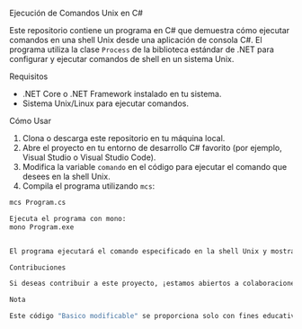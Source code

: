 Ejecución de Comandos Unix en C#

Este repositorio contiene un programa en C# que demuestra cómo ejecutar comandos en una shell Unix desde una aplicación de consola C#. El programa utiliza la clase `Process` de la biblioteca estándar de .NET para configurar y ejecutar comandos de shell en un sistema Unix.

Requisitos

- .NET Core o .NET Framework instalado en tu sistema.
- Sistema Unix/Linux para ejecutar comandos.

Cómo Usar

1. Clona o descarga este repositorio en tu máquina local.
2. Abre el proyecto en tu entorno de desarrollo C# favorito (por ejemplo, Visual Studio o Visual Studio Code).
3. Modifica la variable `comando` en el código para ejecutar el comando que desees en la shell Unix.
4. Compila el programa utilizando `mcs`:

```bash
mcs Program.cs

Ejecuta el programa con mono:
mono Program.exe


El programa ejecutará el comando especificado en la shell Unix y mostrará la salida en la consola de la aplicación.

Contribuciones

Si deseas contribuir a este proyecto, ¡estamos abiertos a colaboraciones! Siéntete libre de enviar pull requests o abrir problemas (issues) con sugerencias o problemas que encuentres.

Nota

Este código "Basico modificable" se proporciona solo con fines educativos y de demostración. Asegúrate de usarlo de manera ética y en entornos autorizados.
